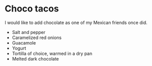 
# Choco tacos

I would like to add chocolate as one of my Mexican friends once did.

- Salt and pepper
- Caramelized red onions
- Guacamole
- Yogurt
- Tortilla of choice, warmed in a dry pan
- Melted dark chocolate

